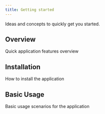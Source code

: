 ```yaml
---
title: Getting started
---
```

Ideas and concepts to quickly get you started.

## Overview

Quick application features overview

## Installation

How to install the application

## Basic Usage

Basic usage scenarios for the application

